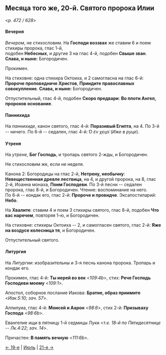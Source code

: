 
## Месяца того же, 20-й. Святого пророка Илии

<*p. 472 / 628*>

#### Вечерня

*Вечером*, не стихословим. На **Господи воззвах** же ставим 6 и поем стихиры пророка, глас 1-й,  
подобен **Небесных**, и другие 3 на глас 4-й, подобен **Свыше зван**. **Слава, и ныне:** Богородичен.  

Прокимен. 

На стиховне: одна стихира Октоиха, и 2 самогласна на глас 6-й: **Пророче проповедниче Христов**, 
**Приидите православных совокупление**. **Слава, и ныне:** Богородичен.   

Отпустительный, глас 4-й, подобен **Скоро предвари**: **Во плоти Ангел, пророков основание**. 

#### Паннихида

На *паннихиде*, канон святого, глас 4-й: **Поразивый Египта**, на 4. 
По 3-й -- ничего. По 6-й -- седален, глас 4-й: *̔Ο ἐν χειρί* (*Иже в руце*). 

#### Утреня

На *утрене*, **Бог Господь**, и тропарь святого 2-жды, и Богородичен.

Не стихословим же, если не неделя. 

Канона 2: Богородицы на глас 2-й, **Нетрену, необычну**: **Невещественная древле лествица**, на 4, 
и другой пророка, на 8, глас 2-й, Иоанна монаха, **Поим Господеви**. 
По 3-й песни -- седален пророка, глас 8-й, и Богородичен. Чтение: воспоминание на него.  
По 6-й -- кондак его, глас 2-й: **Пророче и провидче**. 
Эксапостиларий: **Небо**. 

На **Хвалите**: ставим 4 и поем 3 стихиры святого, глас 8-й, подобен **Что вас наречем**, 
повторяя 1-ю, и Богородичен. 

На стиховне: стихиры Октоиха -- 2, и самогласен святого, глас 2-й: **Яже на воздусе колесница тя**, 
и Богородичен. 

Отпустительный святого. 

#### Литургия

На *Литургии*: изобразительны и 3-я песнь канона пророка. 
Тропарь и кондак его.  

Прокимен, глас 4-й: **Ты иерей во век** <*109:4b*>, стих: **Рече Господь Господеви моему** <*109:1*>. 

Апостол, соборное послание Иакова: **Братие, образ приимите** <*Иак.5:10; зач. 57*>. 

Аллилуиа, глас 4-й: **Моисей и Аарон** <*98:6*>, стих 2-й: **Призываху Господа** <*98:6b*>. 

Евангелие ищи в пятницу 1-й седмицы Луки <*т.е. 18-й по Пятидесятнице -- Лк.4:22; зач. 14*>.
 
Причастен: **В память вечную** <*111:6b*>.
 
[← 19-е](07_19_EUR.ru.md) | [Июль](README.md#20-й) | [21-е →](07_21_EUR.ru.md)
